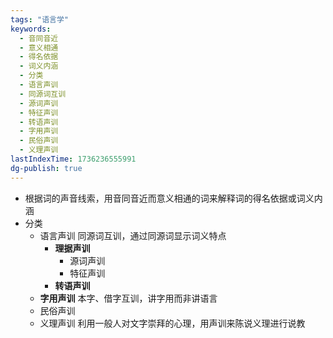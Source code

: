 ```yaml
---
tags: "语言学"
keywords:
  - 音同音近
  - 意义相通
  - 得名依据
  - 词义内涵
  - 分类
  - 语言声训
  - 同源词互训
  - 源词声训
  - 特征声训
  - 转语声训
  - 字用声训
  - 民俗声训
  - 义理声训
lastIndexTime: 1736236555991
dg-publish: true
---
```

- 根据词的声音线索，用音同音近而意义相通的词来解释词的得名依据或词义内涵
- 分类
	- 语言声训 同源词互训，通过同源词显示词义特点
		- **理据声训**
			- 源词声训
			- 特征声训
		- **转语声训**
	- **字用声训** 本字、借字互训，讲字用而非讲语言
	- 民俗声训
	- 义理声训 利用一般人对文字崇拜的心理，用声训来陈说义理进行说教